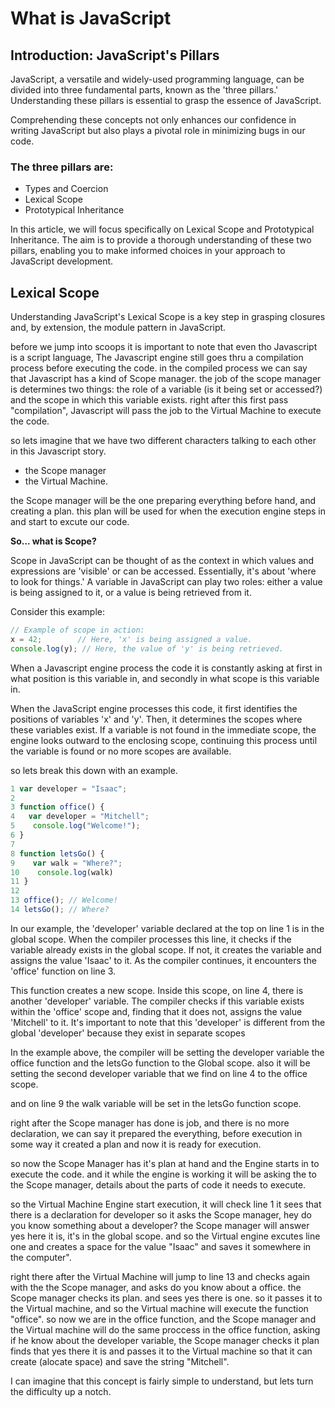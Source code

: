 # What is JavaScript

## Introduction: JavaScript's Pillars

JavaScript, a versatile and widely-used programming language, can be divided into three fundamental parts, known as the 'three pillars.'
 Understanding these pillars is essential to grasp the essence of JavaScript.

 Comprehending these concepts not only enhances our confidence in writing JavaScript but also plays a pivotal role in minimizing bugs in our code.


### **The three pillars are:** 

- Types and Coercion
- Lexical Scope
- Prototypical Inheritance

In this article, we will focus specifically on Lexical Scope and Prototypical Inheritance. The aim is to provide a thorough understanding of these two pillars, enabling you to make informed choices in your approach to JavaScript development.

## Lexical Scope

Understanding JavaScript's Lexical Scope is a key step in grasping closures and, by extension, the module pattern in JavaScript.

before we jump into scoops it is important to note that even tho Javascript is a script language, The Javascript engine still goes thru a compilation process before executing the code. in the compiled process we can say that Javascript has a kind of Scope manager. the job of the scope manager is determines two things: the role of a variable (is it being set or accessed?) and the scope in which this variable exists.
right after this first pass "compilation", Javascript will pass the job to the Virtual Machine to execute the code.

so lets imagine that we have two different characters talking to each other in this Javascript story.

- the Scope manager
- the Virtual Machine.

the Scope manager will be the one preparing everything before hand, and creating a plan. this plan will be used for when the execution engine steps in and start to excute our code.

**So... what is Scope?**

Scope in JavaScript can be thought of as the context in which values and expressions are 'visible' or can be accessed. Essentially, it's about 'where to look for things.' A variable in JavaScript can play two roles: either a value is being assigned to it, or a value is being retrieved from it. 

Consider this example:
```Javascript
// Example of scope in action:
x = 42;        // Here, 'x' is being assigned a value.
console.log(y); // Here, the value of 'y' is being retrieved.
```
When a Javascript engine process the code it is constantly asking at first in what position is this variable in, and secondly in what scope is this variable in. 

When the JavaScript engine processes this code, it first identifies the positions of variables 'x' and 'y'. Then, it determines the scopes where these variables exist. If a variable is not found in the immediate scope, the engine looks outward to the enclosing scope, continuing this process until the variable is found or no more scopes are available.

so lets break this down with an example.

```Javascript
1 var developer = "Isaac";
2
3 function office() {
4   var developer = "Mitchell";
5    console.log("Welcome!");
6 } 
7
8 function letsGo() {
9    var walk = "Where?";
10    console.log(walk)
11 }
12
13 office(); // Welcome!
14 letsGo(); // Where?
```

In our example, the 'developer' variable declared at the top on line 1 is in the global scope. 
When the compiler processes this line, it checks if the variable already exists in the global scope. If not, it creates the variable and assigns the value 'Isaac' to it. As the compiler continues, it encounters the 'office' function on line 3. 

This function creates a new scope. Inside this scope, on line 4, there is another 'developer' variable. The compiler checks if this variable exists within the 'office' scope and, finding that it does not, assigns the value 'Mitchell' to it. It's important to note that this 'developer' is different from the global 'developer' because they exist in separate scopes

In the example above, the compiler will be setting the developer variable the office function and the letsGo function to the Global scope.
also it will be setting the second developer variable that we find on line 4 to the office scope.

and on line 9 the walk variable will be set in the letsGo function scope.

right after the Scope manager has done is job, and there is no more declaration, we can say it prepared the everything,  before execution in some way it created a plan and now it is ready for execution.

so now the Scope Manager has it's plan at hand and the Engine starts in to execute the code. and it while the engine is working it will be asking the to the Scope manager, details about the parts of code it needs to execute.

so the Virtual Machine Engine start execution, it will check line 1 it sees that there is a declaration for developer so it asks the Scope manager, hey do you know something about a developer? the Scope manager will answer yes here it is, it's in the global scope. and so the Virtual engine excutes line one and creates a space for the value "Isaac" and saves it somewhere in the computer".

right there after the Virtual Machine will jump to line 13 and checks again with the the Scope manager, and asks do you know about a office.
the Scope manager checks its plan. and sees yes there is one. so it passes it to the  Virtual machine, and so the Virtual machine will execute the function "office". so now we are in the office function, and the Scope manager and the Virtual machine will do the same proccess in the office function, asking if he know about the developer variable, the Scope manager checks it plan finds that yes there it is and passes it to the Virtual machine so that it can create (alocate space) and save the string "Mitchell".  

I can imagine that this concept is fairly simple to understand, but lets turn the difficulty up a notch.










  




